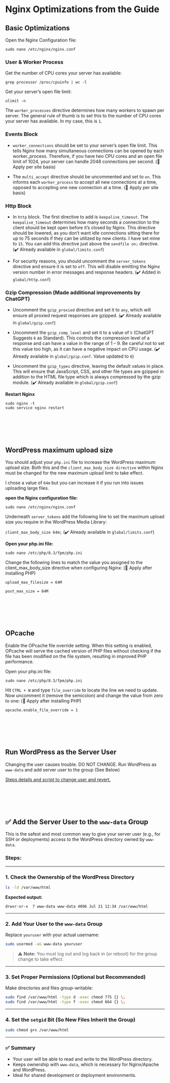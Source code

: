 # Nginx Optimizations from the Guide

## Basic Optimizations

Open the Nginx Configuration file:
```
sudo nano /etc/nginx/nginx.conf
```



### User & Worker Process

Get the number of CPU cores your server has available:

```
grep processor /proc/cpuinfo | wc -l
```

Get your server’s open file limit:

```
ulimit -n
```

The `worker_processes` directive determines how many workers to spawn per server. The general rule of thumb is to set this to the number of CPU cores your server has available. In my case, this is `1`.

### Events Block

- `worker_connections` should be set to your server’s open file limit. This tells Nginx how many simultaneous connections can be opened by each worker_process. Therefore, if you have two CPU cores and an open file limit of 1024, your server can handle 2048 connections per second. (🔲 Apply per site basis)

- The `multi_accept` directive should be uncommented and set to `on`. This informs each `worker_process` to accept all new connections at a time, opposed to accepting one new connection at a time. (🔲 Apply per site basis)



### Http Block

- In `http` block. The first directive to add is `keepalive_timeout`. The `keepalive_timeout` determines how many seconds a connection to the client should be kept open before it’s closed by Nginx. This directive should be lowered, as you don’t want idle connections sitting there for up to 75 seconds if they can be utilized by new clients. I have set mine to `15`. You can add this directive just above the `sendfile on;` directive. (✔️ Already available in `global/limits.conf`)

- For security reasons, you should uncomment the `server_tokens` directive and ensure it is set to `off`. This will disable emitting the Nginx version number in error messages and response headers. (✔️ Added in `global/http.conf`)



### Gzip Compression (Made additional improvements by ChatGPT)

- Uncomment the `gzip_proxied` directive and set it to `any`, which will ensure all proxied request responses are gzipped. (✔️ Already available in `global/gzip.conf`)

- Uncomment the `gzip_comp_level` and set it to a value of `5` (ChatGPT Suggests `6` as Standard). This controls the compression level of a response and can have a value in the range of 1 – 9. Be careful not to set this value too high, as it can have a negative impact on CPU usage. (✔️ Already available in `global/gzip.conf`. Value updated to `6`)

- Uncomment the `gzip_types` directive, leaving the default values in place. This will ensure that JavaScript, CSS, and other file types are gzipped in addition to the HTML file type which is always compressed by the gzip module. (✔️ Already available in `global/gzip.conf`)



**Restart Nginx**
```
sudo nginx -t
sudo service nginx restart
```
```






```
## WordPress maximum upload size

You should adjust your `php.ini` file to increase the WordPress maximum upload size. Both this and the `client_max_body_size directive` within Nginx must be changed for the new maximum upload limit to take effect.

I chose a value of `64m` but you can increase it if you run into issues uploading large files.

**open the Nginx configuration file:**
```
sudo nano /etc/nginx/nginx.conf
```

Underneath `server_tokens` add the following line to set the maximum upload size you require in the WordPress Media Library:

```client_max_body_size 64m;``` (✔️ Already available in `global/limits.conf`)

**Open your php.ini file:** 
```
sudo nano /etc/php/8.3/fpm/php.ini
```

Change the following lines to match the value you assigned to the client_max_body_size directive when configuring Nginx: (🔲 Apply after installing PHP)
```
upload_max_filesize = 64M
```
```
post_max_size = 64M
```
```






```
## OPcache
Enable the OPcache file override setting. When this setting is enabled, OPcache will serve the cached version of PHP files without checking if the file has been modified on the file system, resulting in improved PHP performance.

Open your php.ini file:
```
sudo nano /etc/php/8.3/fpm/php.ini
```

Hit `CTRL + W` and type `file_override` to locate the line we need to update. Now uncomment it (remove the semicolon) and change the value from zero to one: (🔲 Apply after installing PHP)
```
opcache.enable_file_override = 1
```
```






```
## Run WordPress as the Server User
Changing the user causes trouble. DO NOT CHANGE. Run WordPress as `www-data` and add server user to the group (See Below)

[Steps details and script to change user and revert.](https://github.com/rawhasan/wordpress-lemp-server/tree/main/wordpress-user-change)
```






```
## ✅ Add the Server User to the `www-data` Group

This is the safest and most common way to give your server user (e.g., for SSH or deployments) access to the WordPress directory owned by `www-data`.

### Steps:

---

### 1. Check the Ownership of the WordPress Directory

```bash
ls -ld /var/www/html
```

**Expected output:**

```text
drwxr-xr-x  7 www-data www-data 4096 Jul 21 12:34 /var/www/html
```

---

### 2. Add Your User to the `www-data` Group

Replace `youruser` with your actual username:

```bash
sudo usermod -aG www-data youruser
```

> ⚠️ **Note:** You must log out and log back in (or reboot) for the group change to take effect.

---

### 3. Set Proper Permissions (Optional but Recommended)

Make directories and files group-writable:

```bash
sudo find /var/www/html -type d -exec chmod 775 {} \;
sudo find /var/www/html -type f -exec chmod 664 {} \;
```

---

### 4. Set the `setgid` Bit (So New Files Inherit the Group)

```bash
sudo chmod g+s /var/www/html
```

---

### ✅ Summary

- Your user will be able to read and write to the WordPress directory.
- Keeps ownership with `www-data`, which is necessary for Nginx/Apache and WordPress.
- Ideal for shared development or deployment environments.




